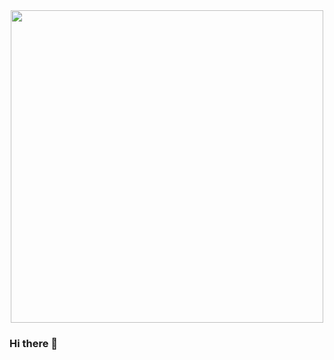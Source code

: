 <div id="header" align="center">
  <!--img src="https://media.giphy.com/media/vrxxqQbyRxYi6scCjT/giphy.gif" width="500"/-->
  <img src="https://media.giphy.com/media/M9gbBd9nbDrOTu1Mqx/giphy.gif" width="500"/>
</div>

### Hi there 👋
